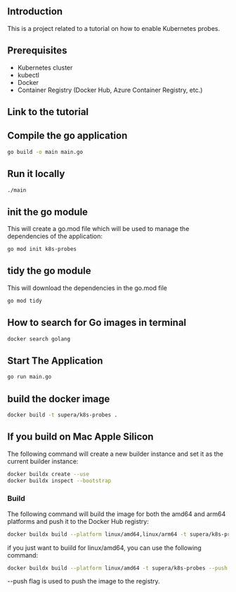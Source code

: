## Introduction
This is a project related to a tutorial on how to enable Kubernetes probes.

## Prerequisites
- Kubernetes cluster
- kubectl
- Docker
- Container Registry (Docker Hub, Azure Container Registry, etc.)

## Link to the tutorial


## Compile the go application
```bash
go build -o main main.go
```

## Run it locally
```bash
./main
```


## init the go module
This will create a go.mod file which will be used to manage the dependencies of the application:

```bash
go mod init k8s-probes
```

## tidy the go module
This will download the dependencies in the go.mod file
```bash
go mod tidy
```

## How to search for Go images in terminal
```bash
docker search golang
```


## Start The Application
```bash
go run main.go
```


## build the docker image
```bash
docker build -t supera/k8s-probes .
```


## If you build on Mac Apple Silicon

The following command will create a new builder instance and set it as the current builder instance:

```bash
docker buildx create --use
docker buildx inspect --bootstrap
```

### Build
The following command will build the image for both the amd64 and arm64 platforms and push it to the Docker Hub registry:

```bash
docker buildx build --platform linux/amd64,linux/arm64 -t supera/k8s-probes --push .
```

if you just want to buiild for linux/amd64, you can use the following command:

```bash
docker buildx build --platform linux/amd64 -t supera/k8s-probes --push .
```

--push flag is used to push the image to the registry.
